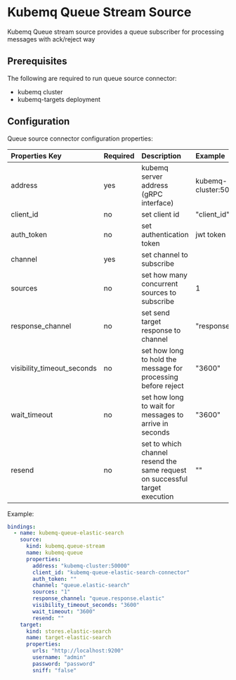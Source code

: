 # Kubemq Queue Stream Source

Kubemq Queue stream source provides a queue subscriber for processing messages with ack/reject way

## Prerequisites
The following are required to run queue source connector:

- kubemq cluster
- kubemq-targets deployment


## Configuration

Queue source connector configuration properties:

| Properties Key | Required | Description                                            | Example     |
|:---------------|:---------|:-------------------------------------------------------|:------------|
| address                    | yes      | kubemq server address (gRPC interface) | kubemq-cluster:50000 |
| client_id      | no       | set client id                                          | "client_id" |
| auth_token     | no       | set authentication token                               | jwt token   |
| channel        | yes      | set channel to subscribe                               |             |
| sources        | no      | set how many concurrent sources to subscribe                               |    1        |
| response_channel             | no       | set send target response to channel   | "response.channel" |
| visibility_timeout_seconds     | no      | set how long to hold the message for processing before reject | "3600"         |
| wait_timeout   | no      | set how long to wait for messages to arrive in seconds | "3600"        |
| resend   | no      | set to which channel resend the same request on successful target execution| ""        |


Example:

```yaml
bindings:
  - name: kubemq-queue-elastic-search
    source:
      kind: kubemq.queue-stream
      name: kubemq-queue
      properties:
        address: "kubemq-cluster:50000"
        client_id: "kubemq-queue-elastic-search-connector"
        auth_token: ""
        channel: "queue.elastic-search"
        sources: "1"
        response_channel: "queue.response.elastic"
        visibility_timeout_seconds: "3600"
        wait_timeout: "3600"
        resend: ""
    target:
      kind: stores.elastic-search
      name: target-elastic-search
      properties:
        urls: "http://localhost:9200"
        username: "admin"
        password: "password"
        sniff: "false"
```
